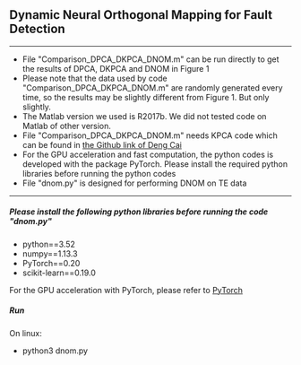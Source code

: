 ﻿﻿﻿﻿﻿﻿﻿﻿##  Dynamic Neural Orthogonal Mapping for Fault Detection***- File "Comparison\_DPCA\_DKPCA\_DNOM.m" can be run directly to get the results of DPCA, DKPCA and DNOM in Figure 1- Please note that the data used by code "Comparison\_DPCA\_DKPCA\_DNOM.m" are randomly generated every time, so the results may be slightly different from Figure 1. But only slightly.- The Matlab version we used is R2017b. We did not tested code on Matlab of other version.- File "Comparison\_DPCA\_DKPCA\_DNOM.m" needs KPCA code which can be found in [the Github link of Deng Cai](https://github.com/dengcai78/MatlabFunc/tree/master/SubspaceLearning)- For the GPU acceleration and fast computation, the python codes is developed with the package PyTorch. Please install  the required python libraries before running the python codes-  File "dnom.py" is designed for performing DNOM on TE data*** #####  Please install the following python libraries before running the code "dnom.py"- python==3.52- numpy==1.13.3- PyTorch==0.20- scikit-learn==0.19.0For the GPU acceleration with PyTorch, please refer to [PyTorch](http://pytorch.org/)##### RunOn linux:- python3 dnom.py